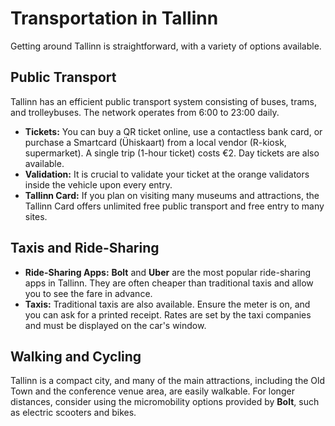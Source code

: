 # Transportation in Tallinn

Getting around Tallinn is straightforward, with a variety of options available.

## Public Transport

Tallinn has an efficient public transport system consisting of buses, trams, and trolleybuses. The network operates from 6:00 to 23:00 daily.

*   **Tickets:** You can buy a QR ticket online, use a contactless bank card, or purchase a Smartcard (Ühiskaart) from a local vendor (R-kiosk, supermarket). A single trip (1-hour ticket) costs €2. Day tickets are also available.
*   **Validation:** It is crucial to validate your ticket at the orange validators inside the vehicle upon every entry.
*   **Tallinn Card:** If you plan on visiting many museums and attractions, the Tallinn Card offers unlimited free public transport and free entry to many sites.

## Taxis and Ride-Sharing

*   **Ride-Sharing Apps:** **Bolt** and **Uber** are the most popular ride-sharing apps in Tallinn. They are often cheaper than traditional taxis and allow you to see the fare in advance.
*   **Taxis:** Traditional taxis are also available. Ensure the meter is on, and you can ask for a printed receipt. Rates are set by the taxi companies and must be displayed on the car's window.

## Walking and Cycling

Tallinn is a compact city, and many of the main attractions, including the Old Town and the conference venue area, are easily walkable. For longer distances, consider using the micromobility options provided by **Bolt**, such as electric scooters and bikes.
